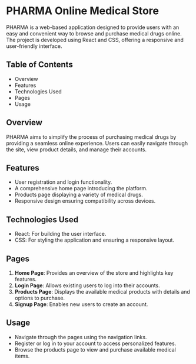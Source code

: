 # PHARMA Online Medical Store

PHARMA is a web-based application designed to provide users with an easy and convenient way to browse and purchase medical drugs online. The project is developed using React and CSS, offering a responsive and user-friendly interface.

## Table of Contents
- Overview
- Features
- Technologies Used
- Pages
- Usage

## Overview
PHARMA aims to simplify the process of purchasing medical drugs by providing a seamless online experience. Users can easily navigate through the site, view product details, and manage their accounts.

## Features
- User registration and login functionality.
- A comprehensive home page introducing the platform.
- Products page displaying a variety of medical drugs.
- Responsive design ensuring compatibility across devices.

## Technologies Used
- React: For building the user interface.
- CSS: For styling the application and ensuring a responsive layout.

## Pages
1. **Home Page**: Provides an overview of the store and highlights key features.
2. **Login Page**: Allows existing users to log into their accounts.
3. **Products Page**: Displays the available medical products with details and options to purchase.
4. **Signup Page**: Enables new users to create an account.

## Usage
- Navigate through the pages using the navigation links.
- Register or log in to your account to access personalized features.
- Browse the products page to view and purchase available medical items.

